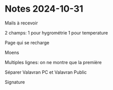 # Notes 2024-10-31
Mails à recevoir

2 champs: 1 pour hygrométrie 1 pour temperature

Page qui se recharge

Moens

Multiples lignes: on ne montre que la première

Séparer Valavran PC et Valavran Public

Signature

